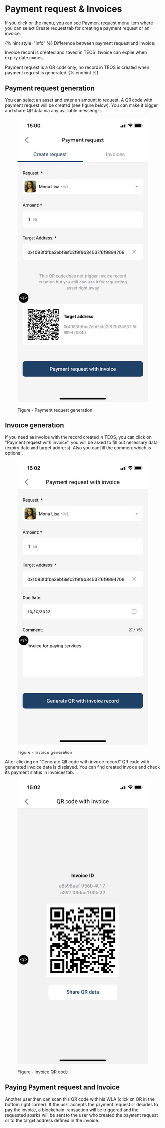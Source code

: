 # Payment request & Invoices

If you click on the menu, you can see Payment request menu item where you can select Create request tab for creating a payment request or an invoice.

{% hint style="info" %}
Difference between payment request and invoice:

Invoice record is created and saved in TEOS. Invoice can expire when expiry date comes.

Payment request is a QR code only, no record in TEOS is created when payment request is generated.
{% endhint %}

## Payment request generation

You can select an asset and enter an amount to request. A QR code with payment request will be created (see figure below). You can make it bigger and share QR data via any available messenger.

<figure><img src="../.gitbook/assets/photo_2022-10-10_15-03-51.jpg" alt=""><figcaption><p>Figure - Payment request generation</p></figcaption></figure>

## Invoice generation

If you need an invoice with the record created in TEOS, you can click on "Payment request with invoice", you will be asked to fill out necessary data (expiry date and target address). Also you can fill the comment which is optional.

<figure><img src="../.gitbook/assets/photo_2022-10-10_15-03-53.jpg" alt=""><figcaption><p>Figure - Invoice generation</p></figcaption></figure>

After clicking on "Generate QR code with invoice record" QR code with generated invoice data is displayed. You can find created invoice and check its payment status in Invoices tab.

<figure><img src="../.gitbook/assets/photo_2022-10-10_15-03-54.jpg" alt=""><figcaption><p>Figure - Invoice QR code</p></figcaption></figure>

## Paying Payment request and Invoice

Another user then can scan this QR code with his WLA (click on QR in the bottom right corner). If the user accepts the payment request or decides to pay the invoice, a blockchain transaction will be triggered and the requested sparks will be sent to the user who created the payment request or to the target address defined in the invoice.
